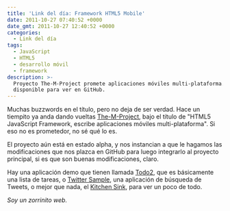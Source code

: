 ```yaml
---
title: 'Link del día: Framework HTML5 Mobile'
date: 2011-10-27 07:40:52 +0000
date_gmt: 2011-10-27 12:40:52 +0000
categories:
  - Link del día
tags:
  - JavaScript
  - HTML5
  - desarrollo móvil
  - framework
description: >-
  Proyecto The-M-Project promete aplicaciones móviles multi-plataforma. Demo
  disponible para ver en GitHub.
---
```



Muchas buzzwords en el título, pero no deja de ser verdad. Hace un tiempito ya anda dando vueltas [The-M-Project](http://the-m-project.net/), bajo el título de "HTML5 JavaScript Framework, escribe aplicaciones móviles multi-plataforma". Si eso no es prometedor, no sé qué lo es.

El proyecto aún está en estado alpha, y nos instancian a que le hagamos las modificaciones que nos plazca en GitHub para luego integrarlo al proyecto principal, si es que son buenas modificaciones, claro.

Hay una aplicación demo que tienen llamada [Todo2](http://the-m-project.net/apps/todos2/index.html), que es básicamente una lista de tareas, o [Twitter Sample](http://the-m-project.net/apps/twitter/index.html), una aplicación de búsqueda de Tweets, o mejor que nada, el [Kitchen Sink](http://the-m-project.net/apps/kitchensink/index.html), para ver un poco de todo.

_Soy un zorrinito web._
